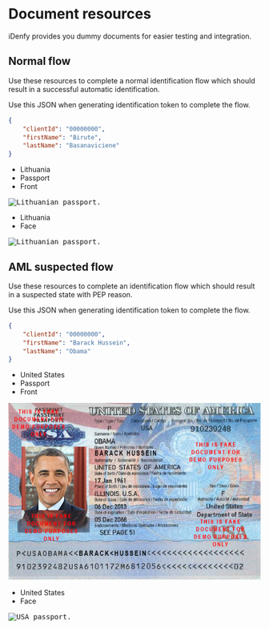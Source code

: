 # Document resources
iDenfy provides you dummy documents for easier testing and integration.

## Normal flow

Use these resources to complete a normal identification flow which should result
in a successful automatic identification.

Use this JSON when generating identification token to complete the flow.

```json
{
	"clientId": "00000000",
	"firstName": "Birute",
	"lastName": "Basanaviciene"
}
```

- Lithuania
- Passport
- Front

<kbd><img src="https://github.com/idenfy/Documentation/blob/master/resources/documents/BasanavicieneBirute.jpg" alt="Lithuanian passport." width="700"></kbd>

- Lithuania
- Face

<kbd><img src="https://github.com/idenfy/Documentation/blob/master/resources/documents/BasanavicieneBiruteFace.jpg" alt="Lithuanian passport." width="350"></kbd>


## AML suspected flow

Use these resources to complete an identification flow which should result
in a suspected state with PEP reason.

Use this JSON when generating identification token to complete the flow.

```json
{
	"clientId": "00000000",
	"firstName": "Barack Hussein",
	"lastName": "Obama"
}
```

- United States
- Passport
- Front

<kbd><img src="https://github.com/idenfy/Documentation/blob/master/resources/documents/BarackHusseinObama.jpg" alt="USA passport." width="700"></kbd>

- United States
- Face

<kbd><img src="https://github.com/idenfy/Documentation/blob/master/resources/documents/BarackObamaFace.jpg" alt="USA passport." width="350"></kbd>
